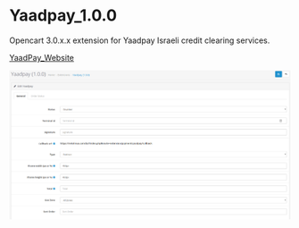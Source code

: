 # Yaadpay_1.0.0
Opencart 3.0.x.x extension for Yaadpay Israeli credit clearing services.

[YaadPay_Website](https://yaadpay.yaad.net/)

![Image](https://github.com/Giladx/Yaadpay_1.0.0/blob/master/yaadpay.png)

